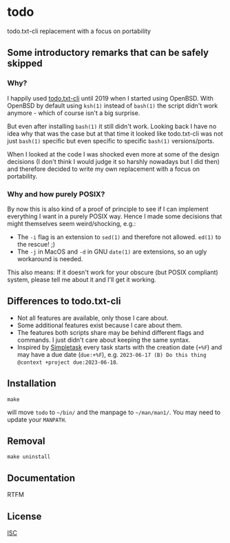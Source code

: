 # todo

todo.txt-cli replacement with a focus on portability

## Some introductory remarks that can be safely skipped

### Why?
I happily used [todo.txt-cli](https://github.com/todotxt/todo.txt-cli) until 2019 when I started using OpenBSD.
With OpenBSD by default using `ksh(1)` instead of `bash(1)` the script didn't work anymore - which of course isn't a big surprise.

But even after installing `bash(1)` it still didn't work. Looking back I have no idea why that was the case but at that time it looked like todo.txt-cli was not just `bash(1)` specific but even specific to specific `bash(1)` versions/ports.

When I looked at the code I was shocked even more at some of the design decisions (I don't think I would judge it so harshly nowadays but I did then) and therefore decided to write my own replacement with a focus on portability.

### Why and how purely POSIX?
By now this is also kind of a proof of principle to see if I can implement everything I want in a purely POSIX way.
Hence I made some decisions that might themselves seem weird/shocking, e.g.:
- The `-i` flag is an extension to `sed(1)` and therefore not allowed. `ed(1)` to the rescue! ;)
- The `-j` in MacOS and `-d` in GNU `date(1)` are extensions, so an ugly workaround is needed.

This also means: If it doesn't work for your obscure (but POSIX compliant) system, please tell me about it and I'll get it working.

## Differences to todo.txt-cli
- Not all features are available, only those I care about.
- Some additional features exist because I care about them.
- The features both scripts share may be behind different flags and commands. I just didn't care about keeping the same syntax.
- Inspired by [Simpletask](https://github.com/mpcjanssen/simpletask-android) every task starts with the creation date (`+%F`) and may have a due date (`due:+%F`), e.g. `2023-06-17 (B) Do this thing @context +project due:2023-06-18`.

## Installation

```shell
make
```
will move `todo` to `~/bin/` and the manpage to `~/man/man1/`. You may need to update your `MANPATH`.

## Removal

```shell
make uninstall
```

## Documentation

RTFM

## License
[ISC](https://opensource.org/licenses/ISC)

